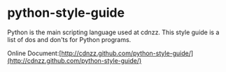 python-style-guide
==================

Python is the main scripting language used at cdnzz. This style guide is a list of dos and don'ts for Python programs.


Online Document:[http://cdnzz.github.com/python-style-guide/](http://cdnzz.github.com/python-style-guide/)
